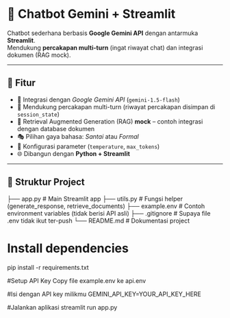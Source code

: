 # 🤖 Chatbot Gemini + Streamlit

Chatbot sederhana berbasis **Google Gemini API** dengan antarmuka **Streamlit**.  
Mendukung **percakapan multi-turn** (ingat riwayat chat) dan integrasi dokumen (RAG mock).

---

## 🚀 Fitur
- 🔑 Integrasi dengan *Google Gemini API* (`gemini-1.5-flash`)
- 💬 Mendukung percakapan multi-turn (riwayat percakapan disimpan di `session_state`)
- 📄 Retrieval Augmented Generation (RAG) **mock** – contoh integrasi dengan database dokumen
- 🎭 Pilihan gaya bahasa: *Santai* atau *Formal*
- 🔧 Konfigurasi parameter (`temperature`, `max_tokens`)
- 🌐 Dibangun dengan **Python + Streamlit**

---

## 📂 Struktur Project
├── app.py # Main Streamlit app
├── utils.py # Fungsi helper (generate_response, retrieve_documents)
├── example.env # Contoh environment variables (tidak berisi API asli)
├── .gitignore # Supaya file .env tidak ikut ter-push
└── README.md # Dokumentasi project

# Install dependencies
pip install -r requirements.txt

#Setup API Key
Copy file example.env ke api.env

#Isi dengan API key milikmu
GEMINI_API_KEY=YOUR_API_KEY_HERE

#Jalankan aplikasi
streamlit run app.py
